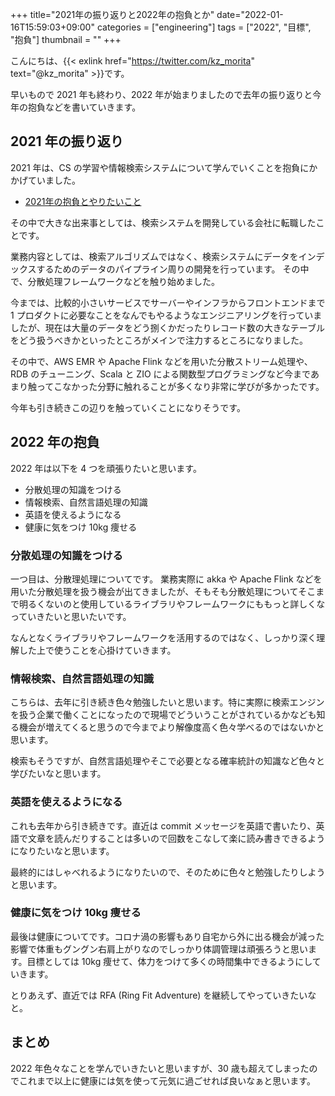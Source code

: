 +++
title="2021年の振り返りと2022年の抱負とか"
date="2022-01-16T15:59:03+09:00"
categories = ["engineering"]
tags = ["2022", "目標", "抱負"]
thumbnail = ""
+++

こんにちは、{{< exlink href="https://twitter.com/kz_morita" text="@kz_morita" >}}です。

早いもので 2021 年も終わり、2022 年が始まりましたので去年の振り返りと今年の抱負などを書いていきます。

## 2021 年の振り返り

2021 年は、CS の学習や情報検索システムについて学んでいくことを抱負にかかげていました。

- [2021年の抱負とやりたいこと](/posts/2021_years_resolutions/)

その中で大きな出来事としては、検索システムを開発している会社に転職したことです。

業務内容としては、検索アルゴリズムではなく、検索システムにデータをインデックスするためのデータのパイプライン周りの開発を行っています。
その中で、分散処理フレームワークなどを触り始めました。

今までは、比較的小さいサービスでサーバーやインフラからフロントエンドまで 1 プロダクトに必要なことをなんでもやるようなエンジニアリングを行っていましたが、現在は大量のデータをどう捌くかだったりレコード数の大きなテーブルをどう扱うべきかといったところがメインで注力するところになりました。

その中で、AWS EMR や Apache Flink などを用いた分散ストリーム処理や、RDB のチューニング、Scala と ZIO による関数型プログラミングなど今まであまり触ってこなかった分野に触れることが多くなり非常に学びが多かったです。

今年も引き続きこの辺りを触っていくことになりそうです。

## 2022 年の抱負

2022 年は以下を 4 つを頑張りたいと思います。

- 分散処理の知識をつける
- 情報検索、自然言語処理の知識
- 英語を使えるようになる
- 健康に気をつけ 10kg 痩せる

### 分散処理の知識をつける

一つ目は、分散理処理についてです。
業務実際に akka や Apache Flink などを用いた分散処理を扱う機会が出てきましたが、そもそも分散処理についてそこまで明るくないのと使用しているライブラリやフレームワークにももっと詳しくなっていきたいと思いたいです。

なんとなくライブラリやフレームワークを活用するのではなく、しっかり深く理解した上で使うことを心掛けていきます。

### 情報検索、自然言語処理の知識

こちらは、去年に引き続き色々勉強したいと思います。特に実際に検索エンジンを扱う企業で働くことになったので現場でどういうことがされているかなども知る機会が増えてくると思うので今までより解像度高く色々学べるのではないかと思います。

検索もそうですが、自然言語処理やそこで必要となる確率統計の知識など色々と学びたいなと思います。

### 英語を使えるようになる

これも去年から引き続きです。直近は commit メッセージを英語で書いたり、英語で文章を読んだりすることは多いので回数をこなして楽に読み書きできるようになりたいなと思います。

最終的にはしゃべれるようになりたいので、そのために色々と勉強したりしようと思います。



### 健康に気をつけ 10kg 痩せる

最後は健康についてです。コロナ渦の影響もあり自宅から外に出る機会が減った影響で体重もグングン右肩上がりなのでしっかり体調管理は頑張ろうと思います。目標としては 10kg 痩せて、体力をつけて多くの時間集中できるようにしていきます。

とりあえず、直近では RFA (Ring Fit Adventure) を継続してやっていきたいなと。

## まとめ

2022 年色々なことを学んでいきたいと思いますが、30 歳も超えてしまったのでこれまで以上に健康には気を使って元気に過ごせれば良いなぁと思います。

